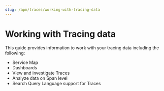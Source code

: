 ```yaml
---
slug: /apm/traces/working-with-tracing-data
---
```


# Working with Tracing data

This guide provides information to work with your tracing data including
the following:

 * Service Map
 * Dashboards
 * View and investigate Traces
 * Analyze data on Span level
 * Search Query Language support for Traces

 
